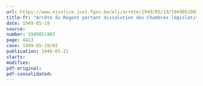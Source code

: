 ```yaml
---
url: https://www.ejustice.just.fgov.be/eli/arrete/1949/05/19/1949051902/justel
title-fr: "Arrêté du Régent portant dissolution des Chambres législatives et des Conseils provinciaux"
date: 1949-05-19
source:
number: 1949051902
page: 4413
case: 1949-05-19/02
publication: 1949-05-21
starts:
modifies:
pdf-original:
pdf-consolidated:
---
```


